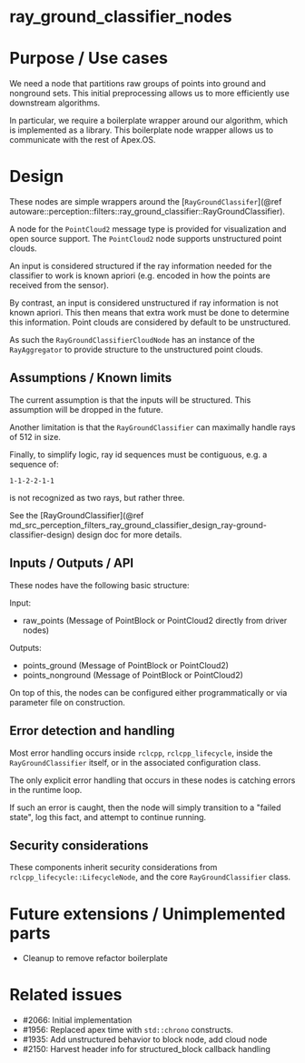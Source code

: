 ray_ground_classifier_nodes
=============

# Purpose / Use cases

We need a node that partitions raw groups of points into ground and nonground sets.
This initial preprocessing allows us to more efficiently use downstream algorithms.

In particular, we require a boilerplate wrapper around our algorithm, which is implemented as a
library. This boilerplate node wrapper allows us to communicate with the rest of Apex.OS.

# Design

These nodes are simple wrappers around the
[`RayGroundClassifer`](@ref autoware::perception::filters::ray_ground_classifier::RayGroundClassifier).

A node for the `PointCloud2` message type is provided for visualization and open source support.
The `PointCloud2` node supports unstructured point clouds.

An input is considered structured if the ray information needed for the classifier to work is
known apriori (e.g. encoded in how the points are received from the sensor).

By contrast, an input is considered unstructured if ray information is not known apriori.
This then means that extra work must be done to determine this information. Point clouds
are considered by default to be unstructured.

As such the `RayGroundClassifierCloudNode` has an instance of the `RayAggregator` to provide
structure to the unstructured point clouds.


## Assumptions / Known limits

The current assumption is that the inputs will be structured. This assumption will be
dropped in the future.

Another limitation is that the `RayGroundClassifier` can maximally handle rays of
512 in size.

Finally, to simplify logic, ray id sequences must be contiguous, e.g. a sequence of:

```
1-1-2-2-1-1
```

is not recognized as two rays, but rather three.

See the
[RayGroundClassifier](@ref md_src_perception_filters_ray_ground_classifier_design_ray-ground-classifier-design)
design doc for more details.

## Inputs / Outputs / API

These nodes have the following basic structure:

Input:
- raw_points (Message of PointBlock or PointCloud2 directly from driver nodes)

Outputs:
- points_ground (Message of PointBlock or PointCloud2)
- points_nonground (Message of PointBlock or PointCloud2)

On top of this, the nodes can be configured either programmatically or via parameter file
on construction.


## Error detection and handling

Most error handling occurs inside `rclcpp`, `rclcpp_lifecycle`, inside the `RayGroundClassifier`
itself, or in the associated configuration class.

The only explicit error handling that occurs in these nodes is catching errors in the runtime loop.

If such an error is caught, then the node will simply transition to a "failed state", log this fact,
and attempt to continue running.

## Security considerations

These components inherit security considerations from `rclcpp_lifecycle::LifecycleNode`, and
the core `RayGroundClassifier` class.


# Future extensions / Unimplemented parts

- Cleanup to remove refactor boilerplate

# Related issues

- #2066: Initial implementation
- #1956: Replaced apex time with `std::chrono` constructs.
- #1935: Add unstructured behavior to block node, add cloud node
- #2150: Harvest header info for structured_block callback handling
